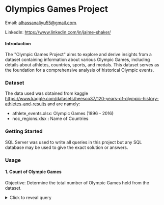 
# Olympics Games Project

Email: alhassanaliyu55@gmail.com.

LinkedIn: https://www.linkedin.com/in/jaime-shaker/


#### Introduction

The "Olympic Games Project" aims to explore and derive insights from a dataset containing information about various Olympic Games, including details about athletes, countries, sports, and medals. This dataset serves as the foundation for a comprehensive analysis of historical Olympic events.

### Dataset
The data used was obtained from kaggle https://www.kaggle.com/datasets/heesoo37/120-years-of-olympic-history-athletes-and-results  and are namely:
- athlete_events.xlsx: Olympic Games (1896 - 2016)
- noc_regions.xlsx : Name of Countries

### Getting Started
SQL Server was used to write all queries in this project but any SQL database may be used to give the exact solution or answers.

### Usage

#### 1. Count of Olympic Games
Objective: Determine the total number of Olympic Games held from the dataset.

<details>
  <summary>Click to reveal query</summary>
  ```Query:
	
  ```select count(distinct(Games)) as Olympic_Games
	from athlete_events

</details>

<details>
  <summary>Click to reveal expected results</summary>
 | Olympic_Games|
|---------------|
|   51		|

</details>

2. Even or Odd Game Count
Objective: Classify each Olympic Game as Even or Odd based on the count.

3. City where Sport and Event Counts
Objective: Identufy the cities where the Olympics Game took place and also count number sports and events.


4. Top Country Each Year
Objective: Identify the top country each year with the most/highest participants.

5. Nations Participated in All Olympic Games
Objective: Identify nations that participated in all Olympic Games.

6. Count of Vowels and Counsonants Letters
Objective: Highlight the count of vowels and consonants alphabets in each distinct region's name and give the percentage of the count of vowels and consonants in each of the names

7. Sport Played in All Summer Olympics
Objective: Identify the sport played in all summer Olympics.

8. Sports Played Once
Objective: Identify sports that were played only once in the history of the Olympic Games.

9. Oldest Athlete To Win Gold Medal
Objective: Identify the oldest athlete who won a gold medal in the history of the Olympic Games.

10. Ratio Of Men To Female
Objective: Determine the ratio of male to female athletes participating in all Olympic Games.

11. Top 5 Most Successful Nation
Objective: Identify and present the top five successful countries in the Olympics, defining success based on the highest number of medals won.

12. Distinct Medal Won By Each Country
Objective: List the total number of gold, silver, and bronze medals won by each country in the Olympics.

13. Countries With highest Medals Each Year
Objective: Identify the country that won the most gold, most silver, most bronze medals, and the most overall medals in each Olympic Games.

14. Countries With Zero Medals
Objective: Identify countries that have never won gold, silver, or bronze medals in the Olympic Games.

15. Nigeria Top 10 Sports Won
Objective: Identify the top 10 sports in which Nigeria won the highest number of medals.

16. Nigeria Top 1 Sport
Objective: Break down all Olympic Games where Nigeria won medals in the sport of Football, detailing the number of medals won in each Olympic Games.

### Findings
1.	A total of 51 distinct Olympic Games was held from 1896 – 2016.
2.	52 Cities held the Olympic Game and this was because the 1956 Summer Olympic was held in both Stockholm and Melbourne.
3.	Only 4 nations (France, Italy, Switzerland and UK) participated in all 51 Olympic Games (1896 – 2016)
4.	Charles Jacobus (United States) and Oscar Gomer Swahn (Sweden) were the oldest athletes to win the most medals in the Olympic Games.
5.	The ratio of male to female is 2.64:1 which translate for every 2.64 Male athlete there is 1 Female athlete.
6.	 The to 5 successful (most medals) nations are namely; USA, Russia, Germany, UK and France
7.	70 distinct nations had zero medal in all of the Olympic played so far.
8.	Football is Nigeria most Successful sport (highest medal).

## Acknowledgements

 - [Awesome Readme Templates](https://awesomeopensource.com/project/elangosundar/awesome-README-templates)
 - [Awesome README](https://github.com/matiassingers/awesome-readme)
 - [How to write a Good readme](https://bulldogjob.com/news/449-how-to-write-a-good-readme-for-your-github-project)

